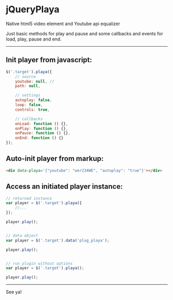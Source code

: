 # jQueryPlaya
Native html5 video element and Youtube api equalizer

Just basic methods for play and pause and some callbacks and events for load, play, pause and end.

---

## Init player from javascript:

```js
$('.target').playa({
	// source
	youtube: null, //
	path: null,

	// settings
	autoplay: false,
	loop: false,
	controls: true,

	// callbacks
	onLoad: function () {},
	onPlay: function () {},
	onPause: function () {},
	onEnd: function () {}
});
```

## Auto-init player from markup:
```html
<div data-playa='{"youtube": "wer234WE", "autoplay": "true"}'></div>
```

## Access an initiated player instance:

```js
// returned instance
var player = $('.target').playa({
	//...
});

player.play();


// data object
var player = $('.target').data('plug_playa');

player.play();


// run plugin without options
var player = $('.target').playa();

player.play();

```

---
See ya!





